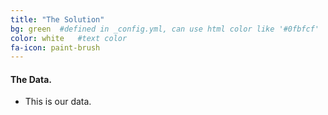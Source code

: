 ```yaml
---
title: "The Solution"
bg: green  #defined in _config.yml, can use html color like '#0fbfcf'
color: white   #text color
fa-icon: paint-brush
---
```


#### The Data.

* This is our data.